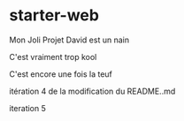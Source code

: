 # starter-web
Mon Joli Projet
David est un nain

C'est vraiment trop kool

C'est encore une fois la teuf

itération 4 de la modification du README..md

iteration 5
